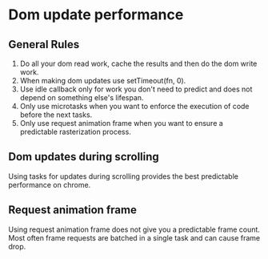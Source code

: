# Dom update performance

## General Rules

1. Do all your dom read work, cache the results and then do the dom write work.
1. When making dom updates use setTimeout(fn, 0).
1. Use idle callback only for work you don't need to predict and does not depend on something else's lifespan.
1. Only use microtasks when you want to enforce the execution of code before the next tasks.
1. Only use request animation frame when you want to ensure a predictable rasterization process.

## Dom updates during scrolling

Using tasks for updates during scrolling provides the best predictable performance on chrome.

## Request animation frame

Using request animation frame does not give you a predictable frame count.
Most often frame requests are batched in a single task and can cause frame drop.